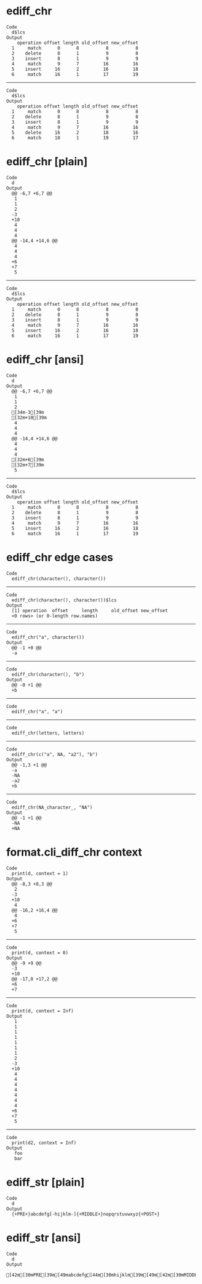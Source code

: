 # ediff_chr

    Code
      d$lcs
    Output
        operation offset length old_offset new_offset
      1     match      0      8          8          8
      2    delete      8      1          9          8
      3    insert      8      1          9          9
      4     match      9      7         16         16
      5    insert     16      2         16         18
      6     match     16      1         17         19

---

    Code
      d$lcs
    Output
        operation offset length old_offset new_offset
      1     match      0      8          8          8
      2    delete      8      1          9          8
      3    insert      8      1          9          9
      4     match      9      7         16         16
      5    delete     16      2         18         16
      6     match     18      1         19         17

# ediff_chr [plain]

    Code
      d
    Output
      @@ -6,7 +6,7 @@
       1
       1
       2
      -3
      +10
       4
       4
       4
      @@ -14,4 +14,6 @@
       4
       4
       4
      +6
      +7
       5

---

    Code
      d$lcs
    Output
        operation offset length old_offset new_offset
      1     match      0      8          8          8
      2    delete      8      1          9          8
      3    insert      8      1          9          9
      4     match      9      7         16         16
      5    insert     16      2         16         18
      6     match     16      1         17         19

# ediff_chr [ansi]

    Code
      d
    Output
      @@ -6,7 +6,7 @@
       1
       1
       2
      [34m-3[39m
      [32m+10[39m
       4
       4
       4
      @@ -14,4 +14,6 @@
       4
       4
       4
      [32m+6[39m
      [32m+7[39m
       5

---

    Code
      d$lcs
    Output
        operation offset length old_offset new_offset
      1     match      0      8          8          8
      2    delete      8      1          9          8
      3    insert      8      1          9          9
      4     match      9      7         16         16
      5    insert     16      2         16         18
      6     match     16      1         17         19

# ediff_chr edge cases

    Code
      ediff_chr(character(), character())

---

    Code
      ediff_chr(character(), character())$lcs
    Output
      [1] operation  offset     length     old_offset new_offset
      <0 rows> (or 0-length row.names)

---

    Code
      ediff_chr("a", character())
    Output
      @@ -1 +0 @@
      -a

---

    Code
      ediff_chr(character(), "b")
    Output
      @@ -0 +1 @@
      +b

---

    Code
      ediff_chr("a", "a")

---

    Code
      ediff_chr(letters, letters)

---

    Code
      ediff_chr(c("a", NA, "a2"), "b")
    Output
      @@ -1,3 +1 @@
      -a
      -NA
      -a2
      +b

---

    Code
      ediff_chr(NA_character_, "NA")
    Output
      @@ -1 +1 @@
      -NA
      +NA

# format.cli_diff_chr context

    Code
      print(d, context = 1)
    Output
      @@ -8,3 +8,3 @@
       2
      -3
      +10
       4
      @@ -16,2 +16,4 @@
       4
      +6
      +7
       5

---

    Code
      print(d, context = 0)
    Output
      @@ -9 +9 @@
      -3
      +10
      @@ -17,0 +17,2 @@
      +6
      +7

---

    Code
      print(d, context = Inf)
    Output
       1
       1
       1
       1
       1
       1
       1
       2
      -3
      +10
       4
       4
       4
       4
       4
       4
       4
      +6
      +7
       5

---

    Code
      print(d2, context = Inf)
    Output
       foo
       bar

# ediff_str [plain]

    Code
      d
    Output
      {+PRE+}abcdefg[-hijklm-]{+MIDDLE+}nopqrstuvwxyz{+POST+}

# ediff_str [ansi]

    Code
      d
    Output
      [42m[30mPRE[39m[49mabcdefg[44m[30mhijklm[39m[49m[42m[30mMIDDLE[39m[49mnopqrstuvwxyz[42m[30mPOST[39m[49m

